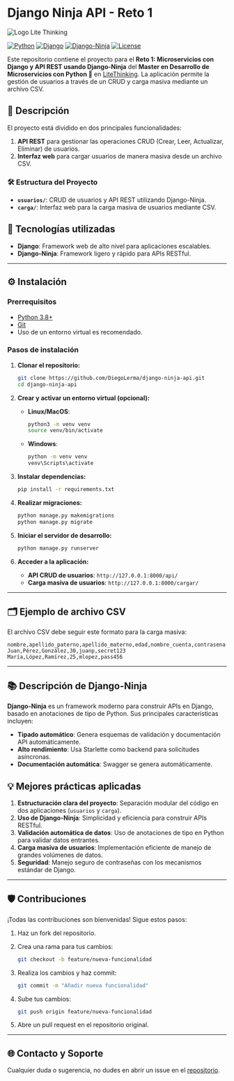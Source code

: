 # Django Ninja API - Reto 1

![Logo Lite Thinking](https://lms.litethinking.com/assets/LMSLOGO-b18547ba.svg)

[![Python](https://img.shields.io/badge/Python-3.8%2B-blue.svg)](https://www.python.org/)
[![Django](https://img.shields.io/badge/Django-5.x-darkgreen.svg)](https://www.djangoproject.com/)
[![Django-Ninja](https://img.shields.io/badge/Django--Ninja-blueviolet.svg)](https://django-ninja.rest-framework.com/)
[![License](https://img.shields.io/badge/license-MIT-green.svg)](LICENSE)

Este repositorio contiene el proyecto para el **Reto 1: Microservicios con Django y API REST usando Django-Ninja** del **Master en Desarrollo de Microservicios con Python 🐍** en [LiteThinking](https://www.litethinking.com/es/home). La aplicación permite la gestión de usuarios a través de un CRUD y carga masiva mediante un archivo CSV.

## 📄 **Descripción**

El proyecto está dividido en dos principales funcionalidades:

1. **API REST** para gestionar las operaciones CRUD (Crear, Leer, Actualizar, Eliminar) de usuarios.
2. **Interfaz web** para cargar usuarios de manera masiva desde un archivo CSV.

### 🛠 **Estructura del Proyecto**

- **`usuarios/`**: CRUD de usuarios y API REST utilizando Django-Ninja.
- **`carga/`**: Interfaz web para la carga masiva de usuarios mediante CSV.

## 🚀 **Tecnologías utilizadas**

- **Django**: Framework web de alto nivel para aplicaciones escalables.
- **Django-Ninja**: Framework ligero y rápido para APIs RESTful.

---

## ⚙️ **Instalación**

### **Prerrequisitos**

- [Python 3.8+](https://www.python.org/downloads/)
- [Git](https://git-scm.com/)
- Uso de un entorno virtual es recomendado.

### **Pasos de instalación**

1. **Clonar el repositorio:**

   ```bash
   git clone https://github.com/DiegoLerma/django-ninja-api.git
   cd django-ninja-api
   ```

2. **Crear y activar un entorno virtual (opcional):**

   - **Linux/MacOS**:

     ```bash
     python3 -m venv venv
     source venv/bin/activate
     ```

   - **Windows**:

     ```bash
     python -m venv venv
     venv\Scripts\activate
     ```

3. **Instalar dependencias:**

   ```bash
   pip install -r requirements.txt
   ```

4. **Realizar migraciones:**

   ```bash
   python manage.py makemigrations
   python manage.py migrate
   ```

5. **Iniciar el servidor de desarrollo:**

   ```bash
   python manage.py runserver
   ```

6. **Acceder a la aplicación:**

   - **API CRUD de usuarios**: `http://127.0.0.1:8000/api/`
   - **Carga masiva de usuarios**: `http://127.0.0.1:8000/cargar/`

---

## 🗂 **Ejemplo de archivo CSV**

El archivo CSV debe seguir este formato para la carga masiva:

```csv
nombre,apellido_paterno,apellido_materno,edad,nombre_cuenta,contrasena
Juan,Pérez,González,30,juanp,secret123
María,López,Ramírez,25,mlopez,pass456
```

---

## 📚 **Descripción de Django-Ninja**

**Django-Ninja** es un framework moderno para construir APIs en Django, basado en anotaciones de tipo de Python. Sus principales características incluyen:

- **Tipado automático**: Genera esquemas de validación y documentación API automáticamente.
- **Alto rendimiento**: Usa Starlette como backend para solicitudes asíncronas.
- **Documentación automática**: Swagger se genera automáticamente.

## 💡 **Mejores prácticas aplicadas**

1. **Estructuración clara del proyecto**: Separación modular del código en dos aplicaciones (`usuarios` y `carga`).
2. **Uso de Django-Ninja**: Simplicidad y eficiencia para construir APIs RESTful.
3. **Validación automática de datos**: Uso de anotaciones de tipo en Python para validar datos entrantes.
4. **Carga masiva de usuarios**: Implementación eficiente de manejo de grandes volúmenes de datos.
5. **Seguridad**: Manejo seguro de contraseñas con los mecanismos estándar de Django.

---

## 🛡️ **Contribuciones**

¡Todas las contribuciones son bienvenidas! Sigue estos pasos:

1. Haz un fork del repositorio.
2. Crea una rama para tus cambios:

   ```bash
   git checkout -b feature/nueva-funcionalidad
   ```

3. Realiza los cambios y haz commit:

   ```bash
   git commit -m "Añadir nueva funcionalidad"
   ```

4. Sube tus cambios:

   ```bash
   git push origin feature/nueva-funcionalidad
   ```

5. Abre un pull request en el repositorio original.

---

## 🌐 **Contacto y Soporte**

Cualquier duda o sugerencia, no dudes en abrir un issue en el [repositorio](https://github.com/DiegoLerma/django-ninja-api).
